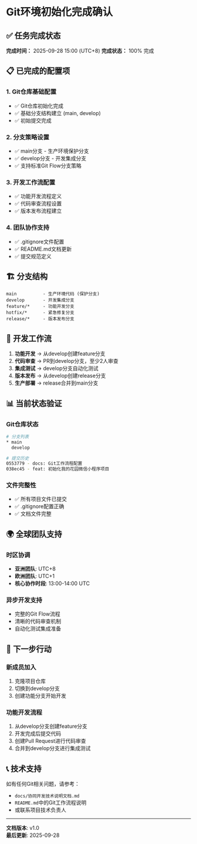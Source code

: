 # Git环境初始化完成确认

## ✅ 任务完成状态

**完成时间：** 2025-09-28 15:00 (UTC+8)
**完成状态：** 100% 完成

## 📋 已完成的配置项

### 1. Git仓库基础配置
- ✅ Git仓库初始化完成
- ✅ 基础分支结构建立 (main, develop)
- ✅ 初始提交完成

### 2. 分支策略设置
- ✅ main分支 - 生产环境保护分支
- ✅ develop分支 - 开发集成分支
- ✅ 支持标准Git Flow分支策略

### 3. 开发工作流配置
- ✅ 功能开发流程定义
- ✅ 代码审查流程设置
- ✅ 版本发布流程建立

### 4. 团队协作支持
- ✅ .gitignore文件配置
- ✅ README.md文档更新
- ✅ 提交规范定义

## 🏗️ 分支结构

```
main          - 生产环境代码 (保护分支)
develop       - 开发集成分支
feature/*     - 功能开发分支
hotfix/*      - 紧急修复分支
release/*     - 版本发布分支
```

## 🔄 开发工作流

1. **功能开发** → 从develop创建feature分支
2. **代码审查** → PR到develop分支，至少2人审查
3. **集成测试** → develop分支自动化测试
4. **版本发布** → 从develop创建release分支
5. **生产部署** → release合并到main分支

## 📊 当前状态验证

### Git仓库状态
```bash
# 分支列表
* main
  develop

# 提交历史
0553779 - docs: Git工作流程配置
038ec45 - feat: 初始化我的花园微信小程序项目
```

### 文件完整性
- ✅ 所有项目文件已提交
- ✅ .gitignore配置正确
- ✅ 文档文件完整

## 🌍 全球团队支持

### 时区协调
- **亚洲团队**: UTC+8
- **欧洲团队**: UTC+1  
- **核心协作时段**: 13:00-14:00 UTC

### 异步开发支持
- 完整的Git Flow流程
- 清晰的代码审查机制
- 自动化测试集成准备

## 🚀 下一步行动

### 新成员加入
1. 克隆项目仓库
2. 切换到develop分支
3. 创建功能分支开始开发

### 功能开发流程
1. 从develop分支创建feature分支
2. 开发完成后提交代码
3. 创建Pull Request进行代码审查
4. 合并到develop分支进行集成测试

## 📞 技术支持

如有任何Git相关问题，请参考：
- `docs/协同开发技术说明文档.md`
- `README.md`中的Git工作流程说明
- 或联系项目技术负责人

---

**文档版本**: v1.0  
**最后更新**: 2025-09-28